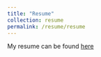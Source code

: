 ```yaml
---
title: "Resume"
collection: resume
permalink: /resume/resume
---
```


My resume can be found [here](https://jerodriguezs.github.io/files/resume_julio_rodriguez.pdf)

